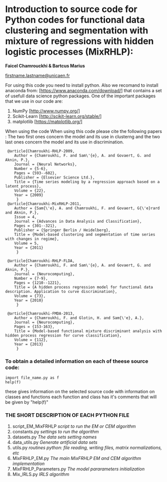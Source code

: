 # Introduction to source code for Python codes for functional data clustering and segmentation with mixture of regressions with hidden logistic processes (MixRHLP): 

**Faicel Chamrouckhi & Bartcus Marius**

firstname.lastname@unicaen.fr



For using this code you need to install python.
Also we recomand to install anaconda from: [https://www.anaconda.com/download/] that contains a set of usefull data science python packages.
One of the important packages that we use in our code are:
1) NumPy [http://www.numpy.org/]
2) Scikit-Learn [http://scikit-learn.org/stable/]
3) matplotlib [https://matplotlib.org/]

When using the code 
When using this code please cite the following papers : The two first ones concern the model and its use in clusterng and the two last ones concern the model and its use in discrimination.


```
 @article{Chamroukhi-RHLP-2009,
 	Author = {Chamroukhi, F. and Sam\'{e}, A. and Govaert, G. and Aknin, P.},
 	Journal = {Neural Networks},
 	Number = {5-6},
 	Pages = {593--602},
	Publisher = {Elsevier Science Ltd.},
 	Title = {Time series modeling by a regression approach based on a latent process},
 	Volume = {22},
 	Year = {2009}
     }
 @article{Chamroukhi-MixRHLP-2011,
 	Author = {Sam{\'e}, A. and Chamroukhi, F. and Govaert, G{\'e}rard and Aknin, P.},
 	Issue = 4,
 	Journal = {Advances in Data Analysis and Classification},
 	Pages = {301--321},
 	Publisher = {Springer Berlin / Heidelberg},
 	Title = {Model-based clustering and segmentation of time series with changes in regime},
 	Volume = 5,
 	Year = {2011}
     }

 @article{Chamroukhi-RHLP-FLDA,
 	Author = {Chamroukhi, F. and Sam\'{e}, A. and Govaert, G. and Aknin, P.},
 	Journal = {Neurocomputing},
 	Number = {7-9},
 	Pages = {1210--1221},
 	Title = {A hidden process regression model for functional data description. Application to curve discrimination},
 	Volume = {73},
 	Year = {2010}
     }

 @article{Chamroukhi-FMDA-2013,
 	Author = {Chamroukhi, F. and Glotin, H. and Sam{\'e}, A.},
 	Journal = {Neurocomputing},
 	Pages = {153-163},
 	Title = {Model-based functional mixture discriminant analysis with hidden process regression for curve classification},
 	Volume = {112},
 	Year = {2013}
     }    
```


### To obtain a detailed information on each of theese source code:

```
import file_name.py as f
help(f)
```

these gives information on the selected source code with information on classes and functions
each function and class has it's comments that will be given by "help(f)"


### THE SHORT DESCRIPTION OF EACH PYTHON FILE
1) script_EM_MixFRHLP _script to run the EM or CEM algorithm_
1) constants.py	_settings to run the algorithm_                        
2) datasets.py _The data sets setting names_
4) data_utils.py _Generate artificial data sets_
5) utils.py _routines python: file reading, writing files, matrix normalizations, etc_
6) MixFRHLP_EM.py _The main MixFRHLP EM and CEM algorithm implementation_
7) MixFRHLP_Parameters.py _The model pararameters initialization_
8) Mix_IRLS.py _IRLS algorithm_

